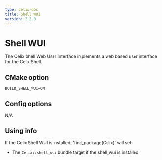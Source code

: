 ```yaml
---
type: celix-doc
title: Shell WUI
version: 2.2.0
---
```


<!--
Licensed to the Apache Software Foundation (ASF) under one or more
contributor license agreements.  See the NOTICE file distributed with
this work for additional information regarding copyright ownership.
The ASF licenses this file to You under the Apache License, Version 2.0
(the "License"); you may not use this file except in compliance with
the License.  You may obtain a copy of the License at
   
    http://www.apache.org/licenses/LICENSE-2.0

Unless required by applicable law or agreed to in writing, software
distributed under the License is distributed on an "AS IS" BASIS,
WITHOUT WARRANTIES OR CONDITIONS OF ANY KIND, either express or implied.
See the License for the specific language governing permissions and
limitations under the License.
-->

# Shell WUI

The Celix Shell Web User Interface implements a web based user interface for the Celix Shell.

## CMake option
    BUILD_SHELL_WUI=ON

## Config options

N/A

## Using info

If the Celix Shell WUI is installed, 'find_package(Celix)' will set:
 - The `Celix::shell_wui` bundle target if the shell_wui is installed
